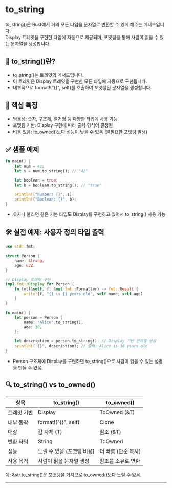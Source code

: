 # to_string
to_string()은 Rust에서 거의 모든 타입을 문자열로 변환할 수 있게 해주는 메서드입니다.  
Display 트레잇을 구현한 타입에 자동으로 제공되며, 포맷팅을 통해 사람이 읽을 수 있는 문자열을 생성합니다.

## 🧠 to_string()란?
- to_string()는  트레잇의 메서드입니다.
- 이 트레잇은 Display 트레잇을 구현한 모든 타입에 자동으로 구현됩니다.
- 내부적으로 format!("{}", self)를 호출하여 포맷팅된 문자열을 생성합니다.

## 📌 핵심 특징
- 범용성: 숫자, 구조체, 열거형 등 다양한 타입에 사용 가능
- 포맷팅 기반: Display 구현에 따라 출력 형식이 결정됨
- 비용 있음: to_owned()보다 성능이 낮을 수 있음 (불필요한 포맷팅 발생)

## ✅ 샘플 예제
```rust
fn main() {
    let num = 42;
    let s = num.to_string(); // "42"

    let boolean = true;
    let b = boolean.to_string(); // "true"

    println!("Number: {}", s);
    println!("Boolean: {}", b);
}
```

- 숫자나 불리언 같은 기본 타입도 Display를 구현하고 있어서 to_string() 사용 가능

## 🛠️ 실전 예제: 사용자 정의 타입 출력
```rust
use std::fmt;

struct Person {
    name: String,
    age: u32,
}

// Display 트레잇 구현
impl fmt::Display for Person {
    fn fmt(&self, f: &mut fmt::Formatter) -> fmt::Result {
        write!(f, "{} is {} years old", self.name, self.age)
    }
}

fn main() {
    let person = Person {
        name: "Alice".to_string(),
        age: 30,
    };

    let description = person.to_string(); // Display 기반 문자열 생성
    println!("{}", description); // 출력: Alice is 30 years old
}
```

- Person 구조체에 Display를 구현하면 to_string()으로 사람이 읽을 수 있는 설명을 만들 수 있음.

## 🔍 to_string() vs to_owned()

| 항목        | to_string()             | to_owned()              |
|-------------|--------------------------|--------------------------|
| 트레잇 기반 | Display                  | ToOwned (&T)            |
| 내부 동작   | format!("{}", self)      | Clone                   |
| 대상        | 값 자체 (T)              | 참조 (&T)               |
| 반환 타입   | String                   | T::Owned                |
| 성능        | 느릴 수 있음 (포맷팅 비용) | 더 빠름 (단순 복사)     |
| 사용 목적   | 사람이 읽을 문자열 생성   | 참조를 소유로 변환       |

예: &str.to_string()은 포맷팅을 거치므로 to_owned()보다 느릴 수 있음.

---




